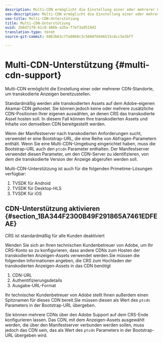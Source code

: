 ```yaml
---
description: Multi-CDN ermöglicht die Einstellung einer oder mehrerer CDN-Standorte, um transkodierte Anzeigen bereitzustellen.
seo-description: Multi-CDN ermöglicht die Einstellung einer oder mehrerer CDN-Standorte, um transkodierte Anzeigen bereitzustellen.
seo-title: Multi-CDN-Unterstützung
title: Multi-CDN-Unterstützung
uuid: 2b6d71f0-61c8-486b-a35a-f7ef3a9519d2
translation-type: tm+mt
source-git-commit: 6863b63c7fa0068c3c5060fb946515c6cc5e3bff

---
```



# Multi-CDN-Unterstützung {#multi-cdn-support}

Multi-CDN ermöglicht die Einstellung einer oder mehrerer CDN-Standorte, um transkodierte Anzeigen bereitzustellen.

Standardmäßig werden alle transkodierten Assets auf dem Adobe-eigenen Akamai-CDN gehostet. Sie können jedoch keine oder mehrere zusätzliche CDN-Positionen Ihrer eigenen auswählen, an denen CRS das transkodierte Asset hosten soll. In diesem Fall können Ihre transkodierten Assets und Inhalte von demselben CDN bereitgestellt werden.

Wenn der Manifestserver nach transkodierten Anforderungen sucht, verwendet er eine Bootstrap-URL, die eine Reihe von Abfragen-Parametern enthält. Wenn Sie eine Multi-CDN-Umgebung eingerichtet haben, muss die Bootstrap-URL auch den `ptcdn` Parameter enthalten. Der Manifestserver verwendet diesen Parameter, um den CDN-Server zu identifizieren, von dem die transkodierte Version der Anzeige abgerufen werden soll.

Multi-CDN-Unterstützung ist auch für die folgenden Primetime-Lösungen verfügbar:

1. TVSDK für Android
1. TVSDK für Desktop-HLS
1. TVSDK für iOS

## CDN-Unterstützung aktivieren {#section_1BA344F2300B49F291865A7461EDFEAE}

CRS ist standardmäßig für alle Kunden deaktiviert

Wenden Sie sich an Ihren technischen Kundenbetreuer von Adobe, um Ihr CRS-Konto so zu konfigurieren, dass andere CDNs zum Hosten der transkodierten Anzeigen-Assets verwendet werden.Sie müssen die folgenden Informationen angeben, die CRS zum Hochladen der transkodierten Anzeigen-Assets in das CDN benötigt

1. CDN-URL
1. Authentifizierungsdetails
1. Ausgabe-URL-Format

Ihr technischer Kundenbetreuer von Adobe stellt Ihnen außerdem einen Spitznamen für dieses CDN bereit.Sie müssen diesen als Wert des `ptcdn` Parameters in der Bootstrap-URL übergeben.

Sie können mehrere CDNs über den Adobe Support auf dem CRS-Ende konfigurieren lassen. Das CDN, mit dem Anzeigen-Assets ausgewählt werden, die über den Manifestserver verbunden werden sollen, muss jedoch das CDN sein, das als Wert des `ptcdn` Parameters in der Bootstrap-URL übergeben wird.
